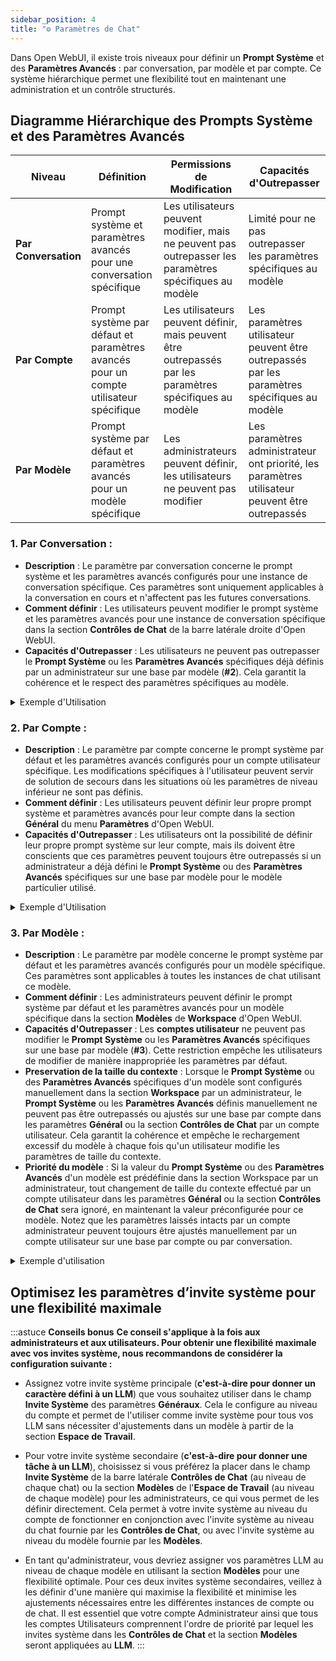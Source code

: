 ```yaml
---
sidebar_position: 4
title: "⚙️ Paramètres de Chat"
---
```


Dans Open WebUI, il existe trois niveaux pour définir un **Prompt Système** et des **Paramètres Avancés** : par conversation, par modèle et par compte. Ce système hiérarchique permet une flexibilité tout en maintenant une administration et un contrôle structurés.

## Diagramme Hiérarchique des Prompts Système et des Paramètres Avancés

| **Niveau** | **Définition** | **Permissions de Modification** | **Capacités d'Outrepasser** |
| --- | --- | --- | --- |
| **Par Conversation** | Prompt système et paramètres avancés pour une conversation spécifique | Les utilisateurs peuvent modifier, mais ne peuvent pas outrepasser les paramètres spécifiques au modèle | Limité pour ne pas outrepasser les paramètres spécifiques au modèle |
| **Par Compte** | Prompt système par défaut et paramètres avancés pour un compte utilisateur spécifique | Les utilisateurs peuvent définir, mais peuvent être outrepassés par les paramètres spécifiques au modèle | Les paramètres utilisateur peuvent être outrepassés par les paramètres spécifiques au modèle |
| **Par Modèle** | Prompt système par défaut et paramètres avancés pour un modèle spécifique | Les administrateurs peuvent définir, les utilisateurs ne peuvent pas modifier | Les paramètres administrateur ont priorité, les paramètres utilisateur peuvent être outrepassés |

### 1. **Par Conversation :**

- **Description** : Le paramètre par conversation concerne le prompt système et les paramètres avancés configurés pour une instance de conversation spécifique. Ces paramètres sont uniquement applicables à la conversation en cours et n'affectent pas les futures conversations.
- **Comment définir** : Les utilisateurs peuvent modifier le prompt système et les paramètres avancés pour une instance de conversation spécifique dans la section **Contrôles de Chat** de la barre latérale droite d'Open WebUI.
- **Capacités d'Outrepasser** : Les utilisateurs ne peuvent pas outrepasser le **Prompt Système** ou les **Paramètres Avancés** spécifiques déjà définis par un administrateur sur une base par modèle (**#2**). Cela garantit la cohérence et le respect des paramètres spécifiques au modèle.

<details>
<summary>Exemple d'Utilisation</summary>
:::tip **Par Conversation** :
Supposons qu'un utilisateur souhaite définir un prompt système personnalisé pour une conversation spécifique. Il peut le faire en accédant à la section **Contrôles de Chat** et en modifiant le champ **Prompt Système**. Ces modifications s'appliqueront uniquement à la session de chat en cours.
:::
</details>

### 2. **Par Compte :**

- **Description** : Le paramètre par compte concerne le prompt système par défaut et les paramètres avancés configurés pour un compte utilisateur spécifique. Les modifications spécifiques à l'utilisateur peuvent servir de solution de secours dans les situations où les paramètres de niveau inférieur ne sont pas définis.
- **Comment définir** : Les utilisateurs peuvent définir leur propre prompt système et paramètres avancés pour leur compte dans la section **Général** du menu **Paramètres** d'Open WebUI.
- **Capacités d'Outrepasser** : Les utilisateurs ont la possibilité de définir leur propre prompt système sur leur compte, mais ils doivent être conscients que ces paramètres peuvent toujours être outrepassés si un administrateur a déjà défini le **Prompt Système** ou des **Paramètres Avancés** spécifiques sur une base par modèle pour le modèle particulier utilisé.

<details>
<summary>Exemple d'Utilisation</summary>
:::tip **Par Compte** :
Supposons qu'un utilisateur souhaite définir son propre prompt système pour son compte. Il peut le faire en accédant au menu **Paramètres** et en modifiant le champ **Prompt Système**.
:::
</details>

### 3. **Par Modèle :**

- **Description** : Le paramètre par modèle concerne le prompt système par défaut et les paramètres avancés configurés pour un modèle spécifique. Ces paramètres sont applicables à toutes les instances de chat utilisant ce modèle.
- **Comment définir** : Les administrateurs peuvent définir le prompt système par défaut et les paramètres avancés pour un modèle spécifique dans la section **Modèles** de **Workspace** d'Open WebUI.
- **Capacités d'Outrepasser** : Les **comptes utilisateur** ne peuvent pas modifier le **Prompt Système** ou les **Paramètres Avancés** spécifiques sur une base par modèle (**#3**). Cette restriction empêche les utilisateurs de modifier de manière inappropriée les paramètres par défaut.
- **Preservation de la taille du contexte** : Lorsque le **Prompt Système** ou des **Paramètres Avancés** spécifiques d'un modèle sont configurés manuellement dans la section **Workspace** par un administrateur, le **Prompt Système** ou les **Paramètres Avancés** définis manuellement ne peuvent pas être outrepassés ou ajustés sur une base par compte dans les paramètres **Général** ou la section **Contrôles de Chat** par un compte utilisateur. Cela garantit la cohérence et empêche le rechargement excessif du modèle à chaque fois qu'un utilisateur modifie les paramètres de taille du contexte.
- **Priorité du modèle** : Si la valeur du **Prompt Système** ou des **Paramètres Avancés** d'un modèle est prédéfinie dans la section Workspace par un administrateur, tout changement de taille du contexte effectué par un compte utilisateur dans les paramètres **Général** ou la section **Contrôles de Chat** sera ignoré, en maintenant la valeur préconfigurée pour ce modèle. Notez que les paramètres laissés intacts par un compte administrateur peuvent toujours être ajustés manuellement par un compte utilisateur sur une base par compte ou par conversation.

<details>
<summary>Exemple d'utilisation</summary>
:::astuce **Par modèle** :
Supposons qu'un administrateur souhaite définir une invite système par défaut pour un modèle spécifique. Il peut le faire en accédant à la section **Modèles** et en modifiant le champ **Invite Système** pour le modèle correspondant. Tous les instances de chat utilisant ce modèle utiliseront automatiquement l'invite système et les paramètres avancés du modèle.
:::
</details>


## **Optimisez les paramètres d’invite système pour une flexibilité maximale**

:::astuce **Conseils bonus**
**Ce conseil s'applique à la fois aux administrateurs et aux utilisateurs. Pour obtenir une flexibilité maximale avec vos invites système, nous recommandons de considérer la configuration suivante :**

- Assignez votre invite système principale (**c'est-à-dire pour donner un caractère défini à un LLM**) que vous souhaitez utiliser dans le champ **Invite Système** des paramètres **Généraux**. Cela le configure au niveau du compte et permet de l'utiliser comme invite système pour tous vos LLM sans nécessiter d'ajustements dans un modèle à partir de la section **Espace de Travail**.

- Pour votre invite système secondaire (**c'est-à-dire pour donner une tâche à un LLM**), choisissez si vous préférez la placer dans le champ **Invite Système** de la barre latérale **Contrôles de Chat** (au niveau de chaque chat) ou la section **Modèles** de l'**Espace de Travail** (au niveau de chaque modèle) pour les administrateurs, ce qui vous permet de les définir directement. Cela permet à votre invite système au niveau du compte de fonctionner en conjonction avec l'invite système au niveau du chat fournie par les **Contrôles de Chat**, ou avec l'invite système au niveau du modèle fournie par les **Modèles**.

- En tant qu'administrateur, vous devriez assigner vos paramètres LLM au niveau de chaque modèle en utilisant la section **Modèles** pour une flexibilité optimale. Pour ces deux invites système secondaires, veillez à les définir d'une manière qui maximise la flexibilité et minimise les ajustements nécessaires entre les différentes instances de compte ou de chat. Il est essentiel que votre compte Administrateur ainsi que tous les comptes Utilisateurs comprennent l'ordre de priorité par lequel les invites système dans les **Contrôles de Chat** et la section **Modèles** seront appliquées au **LLM**.
:::
